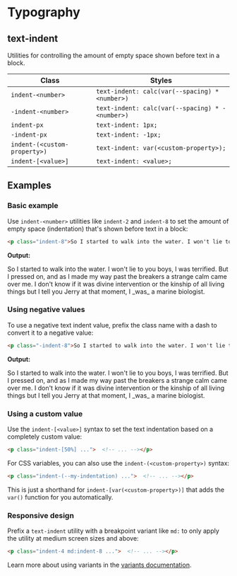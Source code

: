 # Typography

## text-indent

Utilities for controlling the amount of empty space shown before text in a block.

**Class** | **Styles**
------- | --------
`indent-<number>` | `text-indent: calc(var(--spacing) * <number>)`
`-indent-<number>` | `text-indent: calc(var(--spacing) * -<number>)`
`indent-px` | `text-indent: 1px;`
`-indent-px` | `text-indent: -1px;`
`indent-(<custom-property>)` | `text-indent: var(<custom-property>);`
`indent-[<value>]` | `text-indent: <value>;`

## Examples

### Basic example

Use `indent-<number>` utilities like `indent-2` and `indent-8` to set the amount of empty space (indentation) that's shown before text in a block:

```html
<p class="indent-8">So I started to walk into the water. I won't lie to you boys, I was terrified. But I pressed on, and as I made my way past the breakers a strange calm came over me. I don't know if it was divine intervention or the kinship of all living things but I tell you Jerry at that moment, I _was_ a marine biologist.</p>
```

**Output:**

<p class="indent-8">So I started to walk into the water. I won't lie to you boys, I was terrified. But I pressed on, and as I made my way past the breakers a strange calm came over me. I don't know if it was divine intervention or the kinship of all living things but I tell you Jerry at that moment, I _was_ a marine biologist.</p>

### Using negative values

To use a negative text indent value, prefix the class name with a dash to convert it to a negative value:

```html
<p class="-indent-8">So I started to walk into the water. I won't lie to you boys, I was terrified. But I pressed on, and as I made my way past the breakers a strange calm came over me. I don't know if it was divine intervention or the kinship of all living things but I tell you Jerry at that moment, I _was_ a marine biologist.</p>
```

**Output:**

<p class="-indent-8">So I started to walk into the water. I won't lie to you boys, I was terrified. But I pressed on, and as I made my way past the breakers a strange calm came over me. I don't know if it was divine intervention or the kinship of all living things but I tell you Jerry at that moment, I _was_ a marine biologist.</p>

### Using a custom value

Use the `indent-[<value>]` syntax to set the text indentation based on a completely custom value:

```html
<p class="indent-[50%] ...">  <!-- ... --></p>
```

For CSS variables, you can also use the `indent-(<custom-property>)` syntax:

```html
<p class="indent-(--my-indentation) ...">  <!-- ... --></p>
```

This is just a shorthand for `indent-[var(<custom-property>)]` that adds the `var()` function for you automatically.

### Responsive design

Prefix a `text-indent` utility with a breakpoint variant like `md:` to only apply the utility at medium screen sizes and above:

```html
<p class="indent-4 md:indent-8 ...">  <!-- ... --></p>
```

Learn more about using variants in the [variants documentation](https://tailwindcss.com/docs/hover-focus-and-other-states).
